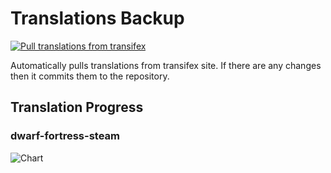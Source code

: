 # Translations Backup

[![Pull translations from transifex](https://github.com/dfint/translations-backup/actions/workflows/pull-translations.yml/badge.svg)](https://github.com/dfint/translations-backup/actions/workflows/pull-translations.yml)

Automatically pulls translations from transifex site. If there are any changes then it commits them to the repository.

## Translation Progress

### dwarf-fortress-steam

![Chart](https://quickchart.io/chart/render/sf-a788b7ea-4a7a-48ba-8233-e76619cf19c6)
<!--
### dwarf-fortress

![Chart](https://quickchart.io/chart/render/sf-fdc63e53-5406-430d-b665-6fd3585fa8b3)
-->
